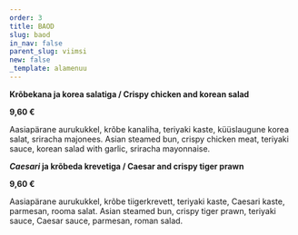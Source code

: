 ```yaml
---
order: 3
title: BAOD
slug: baod
in_nav: false
parent_slug: viimsi
new: false
_template: alamenuu
---
```


**Krõbekana ja korea salatiga / Crispy chicken and korean salad**

**9,60 €**

<span class="koostis">Aasiapärane aurukukkel, krõbe kanaliha, teriyaki kaste, küüslaugune korea salat, sriracha majonees. Asian steamed bun, crispy chicken meat, teriyaki sauce, korean salad with garlic, sriracha mayonnaise.

**_Caesari_ ja krõbeda krevetiga / Caesar and crispy tiger prawn**

**9,60 €**

<span class="koostis">Aasiapärane aurukukkel, krõbe tiigerkrevett, teriyaki kaste, Caesari kaste, parmesan, rooma salat. Asian steamed bun, crispy tiger prawn, teriyaki sauce, Caesar sauce, parmesan, roman salad.
